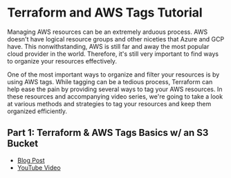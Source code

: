 # Terraform and AWS Tags Tutorial

Managing AWS resources can be an extremely arduous process. AWS doesn't have logical resource groups and other niceties that Azure and GCP have. This nonwithstanding, AWS is still far and away the most popular cloud provider in the world. Therefore, it's still very important to find ways to organize your resources effectively.

One of the most important ways to organize and filter your resources is by using AWS tags. While tagging can be a tedious process, Terraform can help ease the pain by providing several ways to tag your AWS resources. In these resources and accompanying video series, we're going to take a look at various methods and strategies to tag your resources and keep them organized efficiently.

## Part 1: Terraform & AWS Tags Basics w/ an S3 Bucket
- [Blog Post](https://www.cloudforecast.io/blog/terraform-s3-bucket-aws-tags/)
- [YouTube Video](https://youtu.be/-U6k0eQSVfc)
